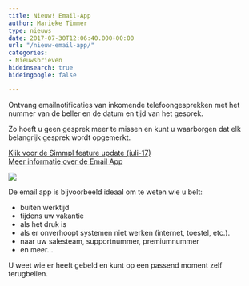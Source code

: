 ```yaml
---
title: Nieuw! Email-App
author: Marieke Timmer
type: nieuws
date: 2017-07-30T12:06:40.000+00:00
url: "/nieuw-email-app/"
categories:
- Nieuwsbrieven
hideinsearch: true
hideingoogle: false

---
```

Ontvang emailnotificaties van inkomende telefoongesprekken met het nummer van de beller en de datum en tijd van het gesprek.</p>

Zo hoeft u geen gesprek meer te missen en kunt u waarborgen dat elk belangrijk gesprek wordt opgemerkt.

<a href="https://www.simmpl.nl/downloads/Simmpl_feature-update_juli.pdf" target="_blank"><u>Klik voor de Simmpl feature update (juli-17)</u></a><br />
<a href="https://www.simmpl.nl/downloads/Simmpl_handleiding_email-app.pdf" target="_blank"><u>Meer informatie over de Email App</u>

<!--more-->

<a href="https://www.simmpl.nl/downloads/Simmpl_handleiding_email-app.pdf"><img src="https://res.cloudinary.com/callvoip/image/upload/v1556647042/email_app_schaduw.png" class="alignright size-full" /></a>

De email app is bijvoorbeeld ideaal om te weten wie u belt:

* buiten werktijd
* tijdens uw vakantie
* als het druk is
* als er onverhoopt systemen niet werken (internet, toestel, etc.).
* naar uw salesteam, supportnummer, premiumnummer
* en meer&#8230;

U weet wie er heeft gebeld en kunt op een passend moment zelf terugbellen.